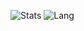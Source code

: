 
![Stats](https://github-readme-stats.vercel.app/api?username=vancholen)
![Lang](https://github-readme-stats.vercel.app/api/top-langs/?username=vancholen&hide=ipynb,html&layout=compact)

<!---
VanCholen/VanCholen is a ✨ special ✨ repository because its `README.md` (this file) appears on your GitHub profile.
You can click the Preview link to take a look at your changes.
--->
